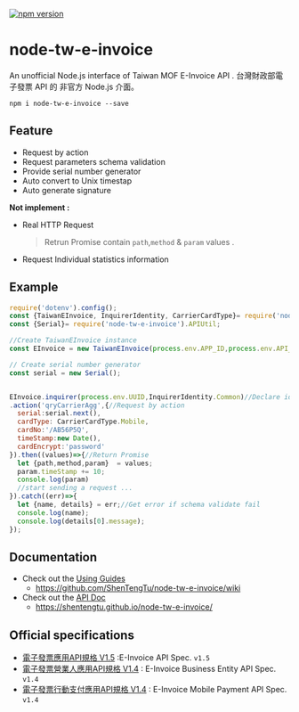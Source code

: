 [![npm version](https://badge.fury.io/js/node-tw-e-invoice.svg)](https://badge.fury.io/js/node-tw-e-invoice)

# node-tw-e-invoice
An unofficial Node.js interface of Taiwan MOF E-Invoice API .
台灣財政部電子發票 API 的 非官方 Node.js 介面。

```
npm i node-tw-e-invoice --save
```

## Feature
- Request by action
- Request parameters schema validation
- Provide serial number generator
- Auto convert to Unix timestap
- Auto generate signature

**Not implement :**
- Real HTTP Request
  > Retrun Promise contain `path`,`method` & `param` values .

- Request Individual statistics information

## Example

```js
require('dotenv').config();
const {TaiwanEInvoice, InquirerIdentity, CarrierCardType}= require('node-tw-e-invoice');
const {Serial}= require('node-tw-e-invoice').APIUtil;

//Create TaiwanEInvoice instance
const EInvoice = new TaiwanEInvoice(process.env.APP_ID,process.env.API_KEY);

// Create serial number generator
const serial = new Serial();


EInvoice.inquirer(process.env.UUID,InquirerIdentity.Common)//Declare identity
.action('qryCarrierAgg',{//Request by action
  serial:serial.next(),
  cardType: CarrierCardType.Mobile,
  cardNo:'/AB56P5Q',
  timeStamp:new Date(),
  cardEncrypt:'password'
}).then((values)=>{//Return Promise
  let {path,method,param}  = values;
  param.timeStamp += 10;
  console.log(param)
  //start sending a request ...
}).catch((err)=>{
  let {name, details} = err;//Get error if schema validate fail
  console.log(name);
  console.log(details[0].message);
});
```

## Documentation
- Check out the [Using Guides](https://github.com/ShenTengTu/node-tw-e-invoice/wiki)
  - https://github.com/ShenTengTu/node-tw-e-invoice/wiki
- Check out the [API Doc](https://shentengtu.github.io/node-tw-e-invoice/)
  - https://shentengtu.github.io/node-tw-e-invoice/

## Official specifications
- [電子發票應用API規格 V1.5](https://www.einvoice.nat.gov.tw/home/DownLoad?fileName=1510206773173_0.pdf) :E-Invoice API Spec. `v1.5`
- [電子發票營業人應用API規格 V1.4](https://www.einvoice.nat.gov.tw/home/DownLoad?fileName=1468833776540_0.pdf) : E-Invoice Business Entity API Spec. `v1.4`
- [電子發票行動支付應用API規格 V1.4](https://www.einvoice.nat.gov.tw/home/DownLoad?fileName=1510206811150_0.pdf) : E-Invoice Mobile Payment API Spec. `v1.4`
